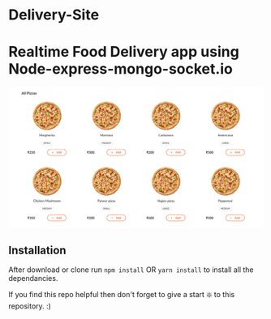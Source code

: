 # Delivery-Site
# Realtime Food Delivery app using Node-express-mongo-socket.io

![Realtime Pizza app](https://github.com/Osho957/Delivery-Site/blob/main/Screenshot%202020-09-21%20at%2023.03.06.png)




## Installation 
After download or clone run `npm install` OR `yarn install` to install all the dependancies.

If you find this repo helpful then don't forget to give a start ❇️ to this repository. :)
